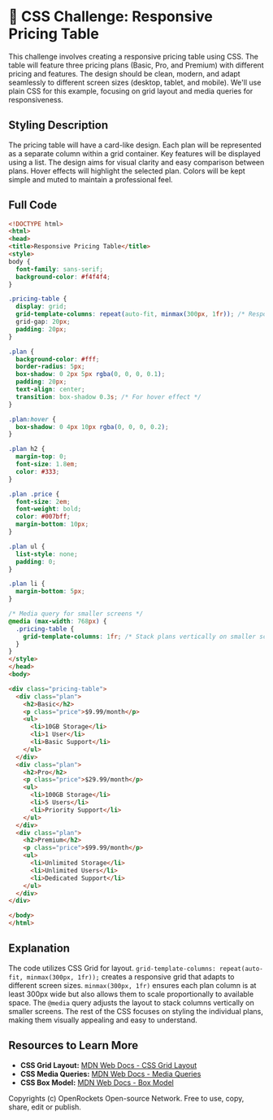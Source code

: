 # 🐞 CSS Challenge: Responsive Pricing Table


This challenge involves creating a responsive pricing table using CSS.  The table will feature three pricing plans (Basic, Pro, and Premium) with different pricing and features.  The design should be clean, modern, and adapt seamlessly to different screen sizes (desktop, tablet, and mobile).  We'll use plain CSS for this example, focusing on grid layout and media queries for responsiveness.


## Styling Description

The pricing table will have a card-like design.  Each plan will be represented as a separate column within a grid container.  Key features will be displayed using a list. The design aims for visual clarity and easy comparison between plans.  Hover effects will highlight the selected plan.  Colors will be kept simple and muted to maintain a professional feel.


## Full Code

```html
<!DOCTYPE html>
<html>
<head>
<title>Responsive Pricing Table</title>
<style>
body {
  font-family: sans-serif;
  background-color: #f4f4f4;
}

.pricing-table {
  display: grid;
  grid-template-columns: repeat(auto-fit, minmax(300px, 1fr)); /* Responsive grid */
  grid-gap: 20px;
  padding: 20px;
}

.plan {
  background-color: #fff;
  border-radius: 5px;
  box-shadow: 0 2px 5px rgba(0, 0, 0, 0.1);
  padding: 20px;
  text-align: center;
  transition: box-shadow 0.3s; /* For hover effect */
}

.plan:hover {
  box-shadow: 0 4px 10px rgba(0, 0, 0, 0.2);
}

.plan h2 {
  margin-top: 0;
  font-size: 1.8em;
  color: #333;
}

.plan .price {
  font-size: 2em;
  font-weight: bold;
  color: #007bff;
  margin-bottom: 10px;
}

.plan ul {
  list-style: none;
  padding: 0;
}

.plan li {
  margin-bottom: 5px;
}

/* Media query for smaller screens */
@media (max-width: 768px) {
  .pricing-table {
    grid-template-columns: 1fr; /* Stack plans vertically on smaller screens */
  }
}
</style>
</head>
<body>

<div class="pricing-table">
  <div class="plan">
    <h2>Basic</h2>
    <p class="price">$9.99/month</p>
    <ul>
      <li>10GB Storage</li>
      <li>1 User</li>
      <li>Basic Support</li>
    </ul>
  </div>
  <div class="plan">
    <h2>Pro</h2>
    <p class="price">$29.99/month</p>
    <ul>
      <li>100GB Storage</li>
      <li>5 Users</li>
      <li>Priority Support</li>
    </ul>
  </div>
  <div class="plan">
    <h2>Premium</h2>
    <p class="price">$99.99/month</p>
    <ul>
      <li>Unlimited Storage</li>
      <li>Unlimited Users</li>
      <li>Dedicated Support</li>
    </ul>
  </div>
</div>

</body>
</html>
```


## Explanation

The code utilizes CSS Grid for layout.  `grid-template-columns: repeat(auto-fit, minmax(300px, 1fr));` creates a responsive grid that adapts to different screen sizes.  `minmax(300px, 1fr)` ensures each plan column is at least 300px wide but also allows them to scale proportionally to available space. The `@media` query adjusts the layout to stack columns vertically on smaller screens.  The rest of the CSS focuses on styling the individual plans, making them visually appealing and easy to understand.


## Resources to Learn More

* **CSS Grid Layout:**  [MDN Web Docs - CSS Grid Layout](https://developer.mozilla.org/en-US/docs/Web/CSS/CSS_Grid_Layout)
* **CSS Media Queries:** [MDN Web Docs - Media Queries](https://developer.mozilla.org/en-US/docs/Web/CSS/Media_Queries/Using_media_queries)
* **CSS Box Model:** [MDN Web Docs - Box Model](https://developer.mozilla.org/en-US/docs/Learn/CSS/Building_blocks/The_box_model)


Copyrights (c) OpenRockets Open-source Network. Free to use, copy, share, edit or publish.

